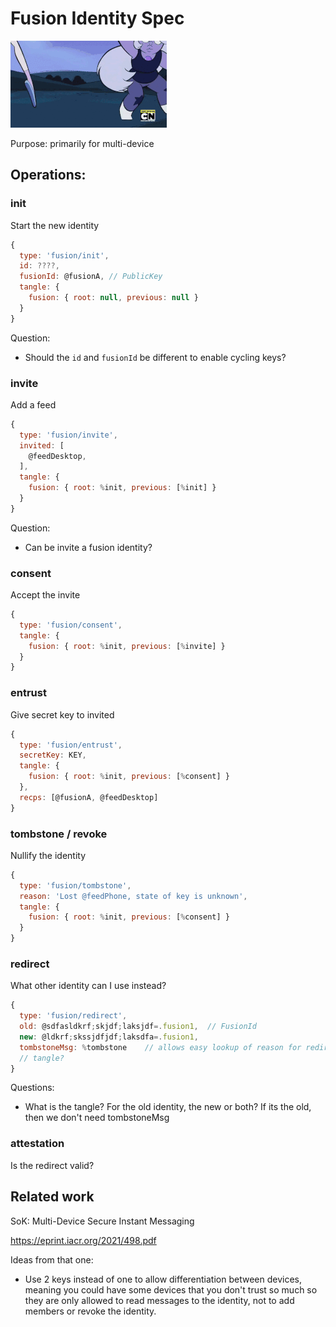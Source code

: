 # Fusion Identity Spec

![dance][dancegif]

Purpose: primarily for multi-device

## Operations:

### init

Start the new identity

```js
{
  type: 'fusion/init',
  id: ????,
  fusionId: @fusionA, // PublicKey
  tangle: {
    fusion: { root: null, previous: null }
  }
}
```

Question:
 - Should the `id` and `fusionId` be different to enable cycling keys?

### invite

Add a feed


```js
{
  type: 'fusion/invite',
  invited: [
    @feedDesktop,
  ],
  tangle: {
    fusion: { root: %init, previous: [%init] }
  }
}
```

Question:
 - Can be invite a fusion identity?

### consent

Accept the invite

```js
{
  type: 'fusion/consent',
  tangle: {
    fusion: { root: %init, previous: [%invite] }
  }
}
```

### entrust

Give secret key to invited

```js
{
  type: 'fusion/entrust',
  secretKey: KEY,
  tangle: {
    fusion: { root: %init, previous: [%consent] }
  },
  recps: [@fusionA, @feedDesktop]
}
```

### tombstone / revoke

Nullify the identity

```js
{
  type: 'fusion/tombstone',
  reason: 'Lost @feedPhone, state of key is unknown',
  tangle: {
    fusion: { root: %init, previous: [%consent] }
  }
}
```

### redirect

What other identity can I use instead?

```js
{
  type: 'fusion/redirect',
  old: @sdfasldkrf;skjdf;laksjdf=.fusion1,  // FusionId
  new: @ldkrf;skssjdfjdf;laksdfa=.fusion1,
  tombstoneMsg: %tombstone    // allows easy lookup of reason for redirect
  // tangle?
}
```

Questions:
 - What is the tangle? For the old identity, the new or both? If its
   the old, then we don't need tombstoneMsg

### attestation

Is the redirect valid?

## Related work

SoK: Multi-Device Secure Instant Messaging

https://eprint.iacr.org/2021/498.pdf

Ideas from that one:
 - Use 2 keys instead of one to allow differentiation between devices,
   meaning you could have some devices that you don't trust so much so
   they are only allowed to read messages to the identity, not to add
   members or revoke the identity.

[dancegif]: assets/dance.gif
